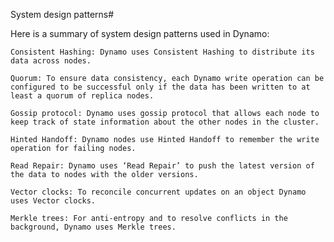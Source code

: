System design patterns#

Here is a summary of system design patterns used in Dynamo:

    Consistent Hashing: Dynamo uses Consistent Hashing to distribute its data across nodes.

    Quorum: To ensure data consistency, each Dynamo write operation can be configured to be successful only if the data has been written to at least a quorum of replica nodes.

    Gossip protocol: Dynamo uses gossip protocol that allows each node to keep track of state information about the other nodes in the cluster.

    Hinted Handoff: Dynamo nodes use Hinted Handoff to remember the write operation for failing nodes.

    Read Repair: Dynamo uses ‘Read Repair’ to push the latest version of the data to nodes with the older versions.

    Vector clocks: To reconcile concurrent updates on an object Dynamo uses Vector clocks.

    Merkle trees: For anti-entropy and to resolve conflicts in the background, Dynamo uses Merkle trees.
